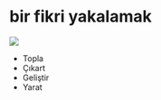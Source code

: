 # bir fikri yakalamak

![](capture-extracting-development-creation.png)


- Topla
- Çıkart
- Geliştir
- Yarat


